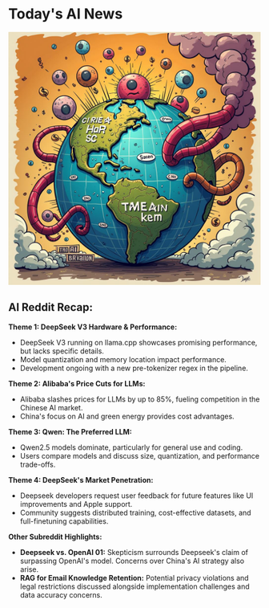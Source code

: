 
# Today's AI News

![Todays Image](pictures/20250101_101312.png)

## AI Reddit Recap:

**Theme 1: DeepSeek V3 Hardware & Performance:**

- DeepSeek V3 running on llama.cpp showcases promising performance, but lacks specific details.
- Model quantization and memory location impact performance.
- Development ongoing with a new pre-tokenizer regex in the pipeline.


**Theme 2: Alibaba's Price Cuts for LLMs:**

- Alibaba slashes prices for LLMs by up to 85%, fueling competition in the Chinese AI market.
- China's focus on AI and green energy provides cost advantages.


**Theme 3: Qwen: The Preferred LLM:**

- Qwen2.5 models dominate, particularly for general use and coding.
- Users compare models and discuss size, quantization, and performance trade-offs.


**Theme 4: DeepSeek's Market Penetration:**

- Deepseek developers request user feedback for future features like UI improvements and Apple support.
- Community suggests distributed training, cost-effective datasets, and full-finetuning capabilities.


**Other Subreddit Highlights:**

- **Deepseek vs. OpenAI 01:** Skepticism surrounds Deepseek's claim of surpassing OpenAI's model. Concerns over China's AI strategy also arise.
- **RAG for Email Knowledge Retention:** Potential privacy violations and legal restrictions discussed alongside implementation challenges and data accuracy concerns.
